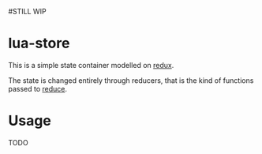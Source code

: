 #STILL WIP

# lua-store
This is a simple state container modelled on [redux](https://github.com/rackt/redux).

The state is changed entirely through reducers, that is the kind of functions passed to [reduce](http://mirven.github.io/underscore.lua/#reduce).

# Usage

TODO
